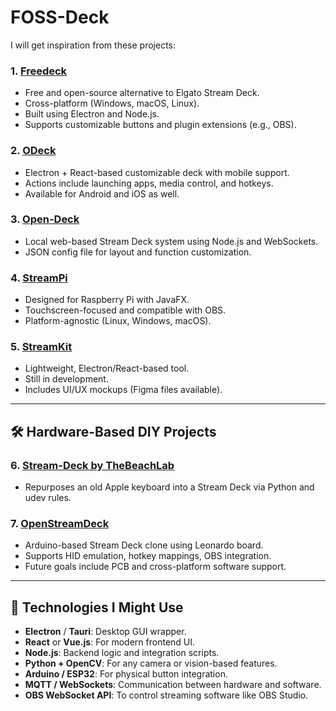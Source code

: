 # FOSS-Deck

I will get inspiration from these projects:
### 1. [Freedeck](https://freedeck.app/)
- Free and open-source alternative to Elgato Stream Deck.
- Cross-platform (Windows, macOS, Linux).
- Built using Electron and Node.js.
- Supports customizable buttons and plugin extensions (e.g., OBS).

### 2. [ODeck](https://github.com/willianrod/ODeck)
- Electron + React-based customizable deck with mobile support.
- Actions include launching apps, media control, and hotkeys.
- Available for Android and iOS as well.

### 3. [Open-Deck](https://github.com/JJetmar/open-deck)
- Local web-based Stream Deck system using Node.js and WebSockets.
- JSON config file for layout and function customization.

### 4. [StreamPi](https://github.com/anasancho/streampi_client)
- Designed for Raspberry Pi with JavaFX.
- Touchscreen-focused and compatible with OBS.
- Platform-agnostic (Linux, Windows, macOS).

### 5. [StreamKit](https://github.com/vinebarbosa/stream-kit)
- Lightweight, Electron/React-based tool.
- Still in development.
- Includes UI/UX mockups (Figma files available).

---

## 🛠️ Hardware-Based DIY Projects

### 6. [Stream-Deck by TheBeachLab](https://github.com/TheBeachLab/stream-deck)
- Repurposes an old Apple keyboard into a Stream Deck via Python and udev rules.

### 7. [OpenStreamDeck](https://github.com/Mhdi-kr/openstreamdeck)
- Arduino-based Stream Deck clone using Leonardo board.
- Supports HID emulation, hotkey mappings, OBS integration.
- Future goals include PCB and cross-platform software support.

---

## 🧩 Technologies I Might Use

- **Electron** / **Tauri**: Desktop GUI wrapper.
- **React** or **Vue.js**: For modern frontend UI.
- **Node.js**: Backend logic and integration scripts.
- **Python + OpenCV**: For any camera or vision-based features.
- **Arduino / ESP32**: For physical button integration.
- **MQTT / WebSockets**: Communication between hardware and software.
- **OBS WebSocket API**: To control streaming software like OBS Studio.
